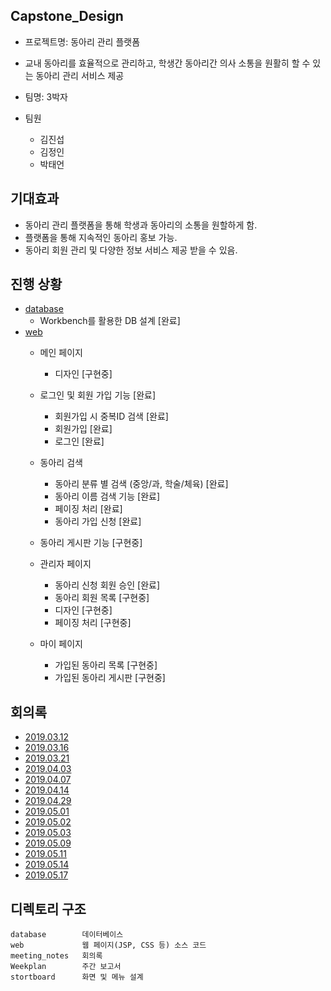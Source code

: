 ## Capstone_Design
- 프로젝트명: 동아리 관리 플랫폼

- 교내 동아리를 효율적으로 관리하고, 학생간 동아리간 의사 소통을 원활히 할 수 있는 동아리 관리 서비스 제공
- 팀명:  3박자  
- 팀원
   - 김진섭
   - 김정인
   - 박태언 
 
## 기대효과
 - 동아리 관리 플랫폼을 통해 학생과 동아리의 소통을 원할하게 함.
 - 플랫폼을 통해 지속적인 동아리 홍보 가능.
 - 동아리 회원 관리 및 다양한 정보 서비스 제공 받을 수 있음.

## 진행 상황
- [database](https://github.com/Jinseop95/Capstone_Design/tree/master/database)
  - Workbench를 활용한 DB 설계 [완료]
- [web](https://github.com/Jinseop95/Capstone_Design/tree/master/web)
  - 메인 페이지
       - 디자인 [구현중]
  - 로그인 및 회원 가입 기능  [완료]
      - 회원가입 시 중복ID 검색 [완료]
      - 회원가입 [완료]
      - 로그인 [완료]
  - 동아리 검색
       - 동아리 분류 별 검색 (중앙/과, 학술/체육) [완료]
       - 동아리 이름 검색 기능 [완료]
       - 페이징 처리 [완료]
       - 동아리 가입 신청 [완료]
       
       
  - 동아리 게시판 기능 [구현중]
  - 관리자 페이지
      - 동아리 신청 회원 승인 [완료]
      - 동아리 회원 목록 [구현중]
      - 디자인 [구현중]
      - 페이징 처리 [구현중]
  - 마이 페이지
      - 가입된 동아리 목록 [구현중]
      - 가입된 동아리 게시판 [구현중]
  

## 회의록
  - [2019.03.12](https://github.com/Jinseop95/Capstone_Design/blob/master/meeting_notes/2019_03_12.md)
  - [2019.03.16](https://github.com/Jinseop95/Capstone_Design/blob/master/meeting_notes/2019_03_16.md)
  - [2019.03.21](https://github.com/Jinseop95/Capstone_Design/blob/master/meeting_notes/2019_03_21.md)
  - [2019.04.03](https://github.com/Jinseop95/Capstone_Design/blob/master/meeting_notes/2019_04_03.md)
  - [2019.04.07](https://github.com/Jinseop95/Capstone_Design/blob/master/meeting_notes/2019_04_07.md)
  - [2019.04.14](https://github.com/Jinseop95/Capstone_Design/blob/master/meeting_notes/2019_04_14.md)
  - [2019.04.29](https://github.com/Jinseop95/Capstone_Design/blob/master/meeting_notes/2019_04_29.md)
  - [2019.05.01](https://github.com/Jinseop95/Capstone_Design/blob/master/meeting_notes/2019_05_01.md)
  - [2019.05.02](https://github.com/Jinseop95/Capstone_Design/blob/master/meeting_notes/2019_05_02.md)
  - [2019.05.03](https://github.com/Jinseop95/Capstone_Design/blob/master/meeting_notes/2019_05_03.md)
  - [2019.05.09](https://github.com/Jinseop95/Capstone_Design/blob/master/meeting_notes/2019_05_09.md)
  - [2019.05.11](https://github.com/Jinseop95/Capstone_Design/blob/master/meeting_notes/2019_05_11.md)
  - [2019.05.14](https://github.com/Jinseop95/Capstone_Design/blob/master/meeting_notes/2019_05_14.md)
  - [2019.05.17](https://github.com/Jinseop95/Capstone_Design/blob/master/meeting_notes/2019_05_17.md)
  

## 디렉토리 구조
```
database        데이터베이스 
web             웹 페이지(JSP, CSS 등) 소스 코드 
meeting_notes   회의록
Weekplan        주간 보고서
stortboard      화면 및 메뉴 설계
```
